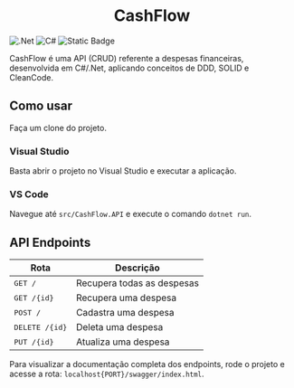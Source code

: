 <h1 align="center">
  CashFlow
</h1>

![.Net](https://img.shields.io/badge/.NET-5C2D91?style=for-the-badge&logo=.net&logoColor=white)
![C#](https://img.shields.io/badge/c%23-%23239120.svg?style=for-the-badge&logo=csharp&logoColor=white)
![Static Badge](https://img.shields.io/badge/MIT-maker?style=for-the-badge&label=License&labelColor=%23303030&color=%23808080)

CashFlow é uma API (CRUD) referente a despesas financeiras, desenvolvida em C#/.Net, aplicando conceitos de DDD, SOLID e CleanCode.

## Como usar
Faça um clone do projeto.

### Visual Studio
Basta abrir o projeto no Visual Studio e executar a aplicação.

### VS Code
Navegue até `src/CashFlow.API` e execute o comando `dotnet run`.

## API Endpoints

|Rota  | Descrição |
|--|--|
| <kbd>GET /</kbd> | Recupera todas as despesas  |
| <kbd>GET /{id}</kbd> | Recupera uma despesa |
| <kbd>POST /</kbd> | Cadastra uma despesa |
| <kbd>DELETE /{id}</kbd> | Deleta uma despesa |
| <kbd>PUT /{id}</kbd> | Atualiza uma despesa |

Para visualizar a documentação completa dos endpoints, rode o projeto e acesse a rota: `localhost{PORT}/swagger/index.html`.